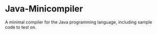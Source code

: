 # Java-Minicompiler
A minimal compiler for the Java programming language, including sample code to test on.
